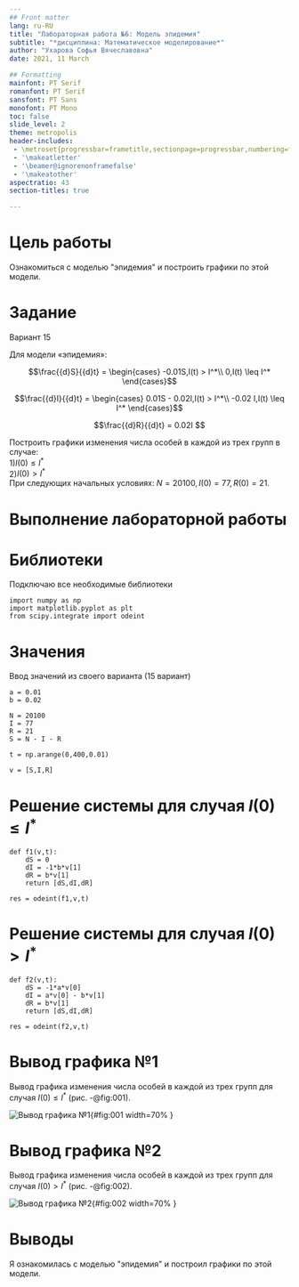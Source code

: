 ```yaml
---
## Front matter
lang: ru-RU
title: "Лабораторная работа №6: Модель эпидемия"
subtitle: "*дисциплина: Математическое моделирование*"
author: "Ухарова Софья Вячеславовна"
date: 2021, 11 March

## Formatting
mainfont: PT Serif
romanfont: PT Serif
sansfont: PT Sans
monofont: PT Mono
toc: false
slide_level: 2
theme: metropolis
header-includes:
 - \metroset{progressbar=frametitle,sectionpage=progressbar,numbering=fraction}
 - '\makeatletter'
 - '\beamer@ignorenonframefalse'
 - '\makeatother'
aspectratio: 43
section-titles: true

---
```


# Цель работы

Ознакомиться с моделью "эпидемия" и построить графики по этой модели.

# Задание

Вариант 15

Для модели «эпидемия»:

$$\frac{{d}S}{{d}t} = 
\begin{cases}
-0.01S,I(t) > I^*\\
0,I(t) \leq I^*
\end{cases}$$

$$\frac{{d}I}{{d}t} = 
\begin{cases}
0.01S - 0.02I,I(t) > I^*\\
-0.02 I,I(t) \leq I^*
\end{cases}$$

$$\frac{{d}R}{{d}t} = 0.02I
$$

Построить графики изменения числа особей в каждой из трех групп в случае:  
1)$I(0) \leq I^*$  
2)$I(0) > I^*$  
При следующих начальных условиях: $N = 20100,I(0) = 77,R(0)=21$.


# Выполнение лабораторной работы

# Библиотеки

Подключаю все необходимые библиотеки

```
import numpy as np
import matplotlib.pyplot as plt
from scipy.integrate import odeint
```

# Значения

Ввод значений из своего варианта (15 вариант)
```
a = 0.01
b = 0.02

N = 20100
I = 77
R = 21
S = N - I - R

t = np.arange(0,400,0.01)

v = [S,I,R]
```

# Решение системы для случая $I(0) \leq I^*$
```
def f1(v,t):
    dS = 0
    dI = -1*b*v[1]
    dR = b*v[1]
    return [dS,dI,dR]

res = odeint(f1,v,t)
```

# Решение системы для случая $I(0) > I^*$
```
def f2(v,t):
    dS = -1*a*v[0]
    dI = a*v[0] - b*v[1]
    dR = b*v[1]
    return [dS,dI,dR]

res = odeint(f2,v,t)
```


# Вывод графика №1

Вывод графика изменения числа особей в каждой из трех групп для случая $I(0) \leq I^*$ (рис. -@fig:001).

![Вывод графика №1](images/lab6_1.png){#fig:001 width=70% }

# Вывод графика №2

Вывод графика изменения числа особей в каждой из трех групп для случая $I(0) > I^*$ (рис. -@fig:002).

![Вывод графика №2](images/lab6_2.png){#fig:002 width=70% }

# Выводы

Я ознакомилась с моделью "эпидемия" и построил графики по этой модели.
